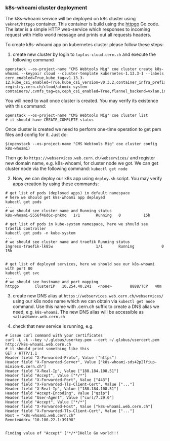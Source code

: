 ### k8s-whoami cluster deployment
The k8s-whoami service will be deployed on k8s cluster using `veknet/httpgo`
container. This container is build using the
[httpgo](https://github.com/dmwm/CMSKubernetes/tree/master/docker/httpgo)
Go code. The later is a simple HTTP web-service which responses to
incoming request with Hello world message and prints out all requests
headers.

To create k8s-whoami app on kubernetes cluster please follow these steps:

1. create new cluster by login to `lxplus-cloud.cern.ch` and execute the
   following command

```
openstack --os-project-name "CMS Webtools Mig" coe cluster create k8s-whoami --keypair cloud --cluster-template kubernetes-1.13.3-1 --labels cern_enabled=True,kube_tag=v1.13.3-12,kube_csi_enabled=True,kube_csi_version=v0.3.2,container_infra_prefix=gitlab-registry.cern.ch/cloud/atomic-system-containers/,cvmfs_tag=qa,ceph_csi_enabled=True,flannel_backend=vxlan,ingress_controller=traefik
```

You will need to wait once cluster is created. You may verify its existence
with this command:
```
openstack --os-project-name "CMS Webtools Mig" coe cluster list
# it should have CREATE_COMPLETE status
```

Once cluster is created we need to perform one-time operation to get pem files
and config for it. Just do:
```
$(openstack --os-project-name "CMS Webtools Mig" coe cluster config k8s-whoami)
```

Then go to `https://webservices.web.cern.ch/webservices/` and register new
domain name, e.g. k8s-whoami, for cluster node we got. We can get cluster node via
the following command:
`
kubectl get node
`

2. Now, we can deploy our k8s app using `deploy.sh` script. You may verify apps
   creation by using these commands:
```
# get list of pods (deployed apps) in default namespace
# here we should get k8s-whoami app deployed
kubectl get pods
...
# we should see cluster name and Running status
k8s-whoami-5556f46d6c-phkmq   1/1       Running   0          15h

# get list of pods in kube-system namespace, here we should see traefik controller
kubectl get pods -n kube-system
...
# we should see cluster name and traefik Running status
ingress-traefik-lk85w                   1/1       Running            0  15h


# get list of deployed services, here we should see our k8s-whoami with port 80
kubectl get svc
...
# we should see hostname and port mapping
httpgo       ClusterIP   10.254.40.241   <none>        8888/TCP   40m
```

3. create new DNS alias at `https://webservices.web.cern.ch/webservices/`
using our k8s node name which we can obtain via `kubectl get node` command.
Use this name with .cern.ch suffix to create a DNS alias we need, e.g.
`k8s-whoami`. The new DNS alias will be accessible as `<aliasName>.web.cern.ch`

4. check that new service is running, e.g. 
```
# issue curl command with your certificates
curl -L -k --key ~/.globus/userkey.pem --cert ~/.globus/usercert.pem http://k8s-whoami.web.cern.ch
# it should print something like this
GET / HTTP/1.1
Header field "X-Forwarded-Proto", Value ["https"]
Header field "X-Forwarded-Server", Value ["k8s-whoami-sds42p2lfiup-minion-0.cern.ch"]
Header field "X-Real-Ip", Value ["188.184.108.51"]
Header field "Accept", Value ["*/*"]
Header field "X-Forwarded-Port", Value ["443"]
Header field "X-Forwarded-Tls-Client-Cert", Value ["..."]
Header field "X-Real-Ip", Value ["188.184.108.51"]
Header field "Accept-Encoding", Value ["gzip"]
Header field "User-Agent", Value ["curl/7.29.0"]
Header field "Accept", Value ["*/*"]
Header field "X-Forwarded-Host", Value ["k8s-whoami.web.cern.ch"]
Header field "X-Forwarded-Tls-Client-Cert", Value ["..."]
Host = "k8s-whoami.web.cern.ch"
RemoteAddr= "10.100.22.1:39198"


Finding value of "Accept" ["*/*"]Hello Go world!!!
```
